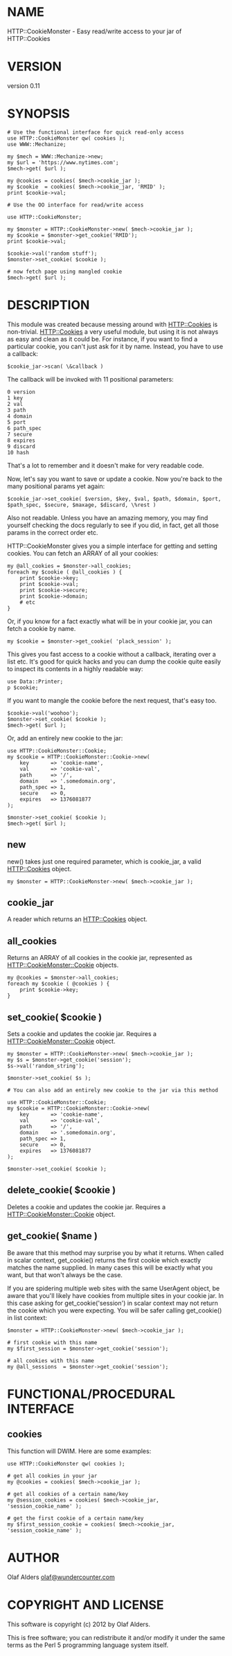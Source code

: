 # NAME

HTTP::CookieMonster - Easy read/write access to your jar of HTTP::Cookies

# VERSION

version 0.11

# SYNOPSIS

    # Use the functional interface for quick read-only access
    use HTTP::CookieMonster qw( cookies );
    use WWW::Mechanize;

    my $mech = WWW::Mechanize->new;
    my $url = 'https://www.nytimes.com';
    $mech->get( $url );

    my @cookies = cookies( $mech->cookie_jar );
    my $cookie  = cookies( $mech->cookie_jar, 'RMID' );
    print $cookie->val;

    # Use the OO interface for read/write access

    use HTTP::CookieMonster;

    my $monster = HTTP::CookieMonster->new( $mech->cookie_jar );
    my $cookie = $monster->get_cookie('RMID');
    print $cookie->val;

    $cookie->val('random stuff');
    $monster->set_cookie( $cookie );

    # now fetch page using mangled cookie
    $mech->get( $url );

# DESCRIPTION

This module was created because messing around with [HTTP::Cookies](https://metacpan.org/pod/HTTP::Cookies) is
non-trivial.  [HTTP::Cookies](https://metacpan.org/pod/HTTP::Cookies) a very useful module, but using it is not always
as easy and clean as it could be. For instance, if you want to find a
particular cookie, you can't just ask for it by name.  Instead, you have to use
a callback:

    $cookie_jar->scan( \&callback )

The callback will be invoked with 11 positional parameters:

    0 version
    1 key
    2 val
    3 path
    4 domain
    5 port
    6 path_spec
    7 secure
    8 expires
    9 discard
    10 hash

That's a lot to remember and it doesn't make for very readable code.

Now, let's say you want to save or update a cookie. Now you're back to the many
positional params yet again:

    $cookie_jar->set_cookie( $version, $key, $val, $path, $domain, $port, $path_spec, $secure, $maxage, $discard, \%rest )

Also not readable. Unless you have an amazing memory, you may find yourself
checking the docs regularly to see if you did, in fact, get all those params in
the correct order etc.

HTTP::CookieMonster gives you a simple interface for getting and setting
cookies. You can fetch an ARRAY of all your cookies:

    my @all_cookies = $monster->all_cookies;
    foreach my $cookie ( @all_cookies ) {
        print $cookie->key;
        print $cookie->val;
        print $cookie->secure;
        print $cookie->domain;
        # etc
    }

Or, if you know for a fact exactly what will be in your cookie jar, you can
fetch a cookie by name.

    my $cookie = $monster->get_cookie( 'plack_session' );

This gives you fast access to a cookie without a callback, iterating over a
list etc. It's good for quick hacks and you can dump the cookie quite easily to
inspect its contents in a highly readable way:

    use Data::Printer;
    p $cookie;

If you want to mangle the cookie before the next request, that's easy too.

    $cookie->val('woohoo');
    $monster->set_cookie( $cookie );
    $mech->get( $url );

Or, add an entirely new cookie to the jar:

    use HTTP::CookieMonster::Cookie;
    my $cookie = HTTP::CookieMonster::Cookie->new(
        key       => 'cookie-name',
        val       => 'cookie-val',
        path      => '/',
        domain    => '.somedomain.org',
        path_spec => 1,
        secure    => 0,
        expires   => 1376081877
    );

    $monster->set_cookie( $cookie );
    $mech->get( $url );

## new

new() takes just one required parameter, which is cookie\_jar, a valid
[HTTP::Cookies](https://metacpan.org/pod/HTTP::Cookies) object.

    my $monster = HTTP::CookieMonster->new( $mech->cookie_jar );

## cookie\_jar

A reader which returns an [HTTP::Cookies](https://metacpan.org/pod/HTTP::Cookies) object.

## all\_cookies

Returns an ARRAY of all cookies in the cookie jar, represented as
[HTTP::CookieMonster::Cookie](https://metacpan.org/pod/HTTP::CookieMonster::Cookie) objects.

    my @cookies = $monster->all_cookies;
    foreach my $cookie ( @cookies ) {
        print $cookie->key;
    }

## set\_cookie( $cookie )

Sets a cookie and updates the cookie jar.  Requires a
[HTTP::CookieMonster::Cookie](https://metacpan.org/pod/HTTP::CookieMonster::Cookie) object.

    my $monster = HTTP::CookieMonster->new( $mech->cookie_jar );
    my $s = $monster->get_cookie('session');
    $s->val('random_string');

    $monster->set_cookie( $s );

    # You can also add an entirely new cookie to the jar via this method

    use HTTP::CookieMonster::Cookie;
    my $cookie = HTTP::CookieMonster::Cookie->new(
        key       => 'cookie-name',
        val       => 'cookie-val',
        path      => '/',
        domain    => '.somedomain.org',
        path_spec => 1,
        secure    => 0,
        expires   => 1376081877
    );

    $monster->set_cookie( $cookie );

## delete\_cookie( $cookie )

Deletes a cookie and updates the cookie jar.  Requires a
[HTTP::CookieMonster::Cookie](https://metacpan.org/pod/HTTP::CookieMonster::Cookie) object.

## get\_cookie( $name )

Be aware that this method may surprise you by what it returns.  When called in
scalar context, get\_cookie() returns the first cookie which exactly matches the
name supplied.  In many cases this will be exactly what you want, but that
won't always be the case.

If you are spidering multiple web sites with the same UserAgent object, be
aware that you'll likely have cookies from multiple sites in your cookie jar.
In this case asking for get\_cookie('session') in scalar context may not return
the cookie which you were expecting.  You will be safer calling get\_cookie() in
list context:

    $monster = HTTP::CookieMonster->new( $mech->cookie_jar );

    # first cookie with this name
    my $first_session = $monster->get_cookie('session');

    # all cookies with this name
    my @all_sessions  = $monster->get_cookie('session');

# FUNCTIONAL/PROCEDURAL INTERFACE

## cookies

This function will DWIM.  Here are some examples:

    use HTTP::CookieMonster qw( cookies );

    # get all cookies in your jar
    my @cookies = cookies( $mech->cookie_jar );

    # get all cookies of a certain name/key
    my @session_cookies = cookies( $mech->cookie_jar, 'session_cookie_name' );

    # get the first cookie of a certain name/key
    my $first_session_cookie = cookies( $mech->cookie_jar, 'session_cookie_name' );

# AUTHOR

Olaf Alders <olaf@wundercounter.com>

# COPYRIGHT AND LICENSE

This software is copyright (c) 2012 by Olaf Alders.

This is free software; you can redistribute it and/or modify it under
the same terms as the Perl 5 programming language system itself.
